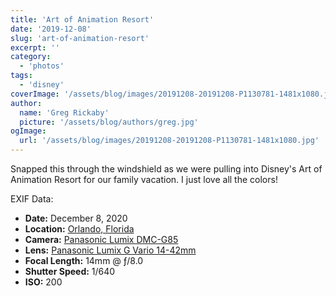 ```yaml
---
title: 'Art of Animation Resort'
date: '2019-12-08'
slug: 'art-of-animation-resort'
excerpt: ''
category:
  - 'photos'
tags:
  - 'disney'
coverImage: '/assets/blog/images/20191208-20191208-P1130781-1481x1080.jpg'
author:
  name: 'Greg Rickaby'
  picture: '/assets/blog/authors/greg.jpg'
ogImage:
  url: '/assets/blog/images/20191208-20191208-P1130781-1481x1080.jpg'
---
```


Snapped this through the windshield as we were pulling into Disney's Art of Animation Resort for our family vacation. I just love all the colors!

EXIF Data:

- **Date:** December 8, 2020
- **Location:** [Orlando, Florida](https://en.wikipedia.org/wiki/Orlando,_Florida)
- **Camera:** [Panasonic Lumix DMC-G85](https://amzn.to/37zCjXB)
- **Lens:** [Panasonic Lumix G Vario 14-42mm](https://amzn.to/37A5UjH)
- **Focal Length:** 14mm @ ƒ/8.0
- **Shutter Speed:** 1/640
- **ISO:** 200
